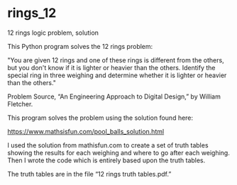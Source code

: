 # rings_12
12 rings logic problem, solution

This Python program solves the 12 rings problem: 

"You are given 12 rings and one of these rings is different from the others, but you don't know if it is lighter or heavier than the others. Identify the special ring in three weighing and determine whether it is lighter or heavier than the others."  

Problem Source, “An Engineering Approach to Digital Design,” by William Fletcher.

This program solves the problem using the solution found here:

https://www.mathsisfun.com/pool_balls_solution.html

I used the solution from mathisfun.com to create a set of truth tables showing the results for each weighing and where to go after each weighing. Then I wrote the code which is entirely based upon the truth tables.

The truth tables are in the file “12 rings truth tables.pdf.” 

